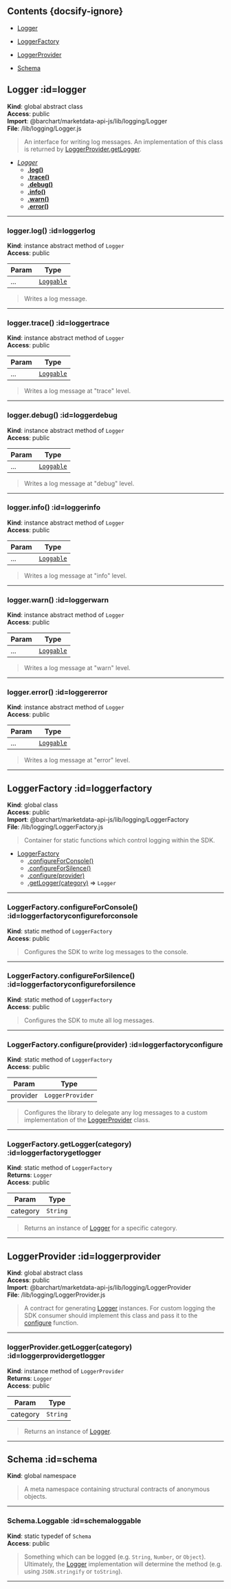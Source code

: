 ## Contents {docsify-ignore}

* [Logger](#Logger) 

* [LoggerFactory](#LoggerFactory) 

* [LoggerProvider](#LoggerProvider) 

* [Schema](#Schema) 

## Logger :id=logger
**Kind**: global abstract class  
**Access**: public  
**Import**: @barchart/marketdata-api-js/lib/logging/Logger  
**File**: /lib/logging/Logger.js  
>An interface for writing log messages. An implementation of this
class is returned by [LoggerProvider.getLogger](LoggerProvider.getLogger).


* *[Logger](#Logger)*
    * **[.log()](#Loggerlog)**
    * **[.trace()](#Loggertrace)**
    * **[.debug()](#Loggerdebug)**
    * **[.info()](#Loggerinfo)**
    * **[.warn()](#Loggerwarn)**
    * **[.error()](#Loggererror)**


* * *

### logger.log() :id=loggerlog
**Kind**: instance abstract method of <code>Logger</code>  
**Access**: public  

| Param | Type |
| --- | --- |
| ... | [<code>Loggable</code>](#SchemaLoggable) | 

>Writes a log message.


* * *

### logger.trace() :id=loggertrace
**Kind**: instance abstract method of <code>Logger</code>  
**Access**: public  

| Param | Type |
| --- | --- |
| ... | [<code>Loggable</code>](#SchemaLoggable) | 

>Writes a log message at "trace" level.


* * *

### logger.debug() :id=loggerdebug
**Kind**: instance abstract method of <code>Logger</code>  
**Access**: public  

| Param | Type |
| --- | --- |
| ... | [<code>Loggable</code>](#SchemaLoggable) | 

>Writes a log message at "debug" level.


* * *

### logger.info() :id=loggerinfo
**Kind**: instance abstract method of <code>Logger</code>  
**Access**: public  

| Param | Type |
| --- | --- |
| ... | [<code>Loggable</code>](#SchemaLoggable) | 

>Writes a log message at "info" level.


* * *

### logger.warn() :id=loggerwarn
**Kind**: instance abstract method of <code>Logger</code>  
**Access**: public  

| Param | Type |
| --- | --- |
| ... | [<code>Loggable</code>](#SchemaLoggable) | 

>Writes a log message at "warn" level.


* * *

### logger.error() :id=loggererror
**Kind**: instance abstract method of <code>Logger</code>  
**Access**: public  

| Param | Type |
| --- | --- |
| ... | [<code>Loggable</code>](#SchemaLoggable) | 

>Writes a log message at "error" level.


* * *

## LoggerFactory :id=loggerfactory
**Kind**: global class  
**Access**: public  
**Import**: @barchart/marketdata-api-js/lib/logging/LoggerFactory  
**File**: /lib/logging/LoggerFactory.js  
>Container for static functions which control logging within the SDK.


* [LoggerFactory](#LoggerFactory)
    * [.configureForConsole()](#LoggerFactoryconfigureForConsole)
    * [.configureForSilence()](#LoggerFactoryconfigureForSilence)
    * [.configure(provider)](#LoggerFactoryconfigure)
    * [.getLogger(category)](#LoggerFactorygetLogger) ⇒ <code>Logger</code>


* * *

### LoggerFactory.configureForConsole() :id=loggerfactoryconfigureforconsole
**Kind**: static method of <code>LoggerFactory</code>  
**Access**: public  
>Configures the SDK to write log messages to the console.


* * *

### LoggerFactory.configureForSilence() :id=loggerfactoryconfigureforsilence
**Kind**: static method of <code>LoggerFactory</code>  
**Access**: public  
>Configures the SDK to mute all log messages.


* * *

### LoggerFactory.configure(provider) :id=loggerfactoryconfigure
**Kind**: static method of <code>LoggerFactory</code>  
**Access**: public  

| Param | Type |
| --- | --- |
| provider | <code>LoggerProvider</code> | 

>Configures the library to delegate any log messages to a custom
implementation of the [LoggerProvider](/content/sdk/lib-logging?id=loggerprovider) class.


* * *

### LoggerFactory.getLogger(category) :id=loggerfactorygetlogger
**Kind**: static method of <code>LoggerFactory</code>  
**Returns**: <code>Logger</code>  
**Access**: public  

| Param | Type |
| --- | --- |
| category | <code>String</code> | 

>Returns an instance of [Logger](/content/sdk/lib-logging?id=logger) for a specific category.


* * *

## LoggerProvider :id=loggerprovider
**Kind**: global abstract class  
**Access**: public  
**Import**: @barchart/marketdata-api-js/lib/logging/LoggerProvider  
**File**: /lib/logging/LoggerProvider.js  
>A contract for generating [Logger](/content/sdk/lib-logging?id=logger) instances. For custom logging
the SDK consumer should implement this class and pass it to the
[configure](#LoggerFactoryconfigure) function.


* * *

### loggerProvider.getLogger(category) :id=loggerprovidergetlogger
**Kind**: instance method of <code>LoggerProvider</code>  
**Returns**: <code>Logger</code>  
**Access**: public  

| Param | Type |
| --- | --- |
| category | <code>String</code> | 

>Returns an instance of [Logger](/content/sdk/lib-logging?id=logger).


* * *

## Schema :id=schema
**Kind**: global namespace  
>A meta namespace containing structural contracts of anonymous objects.


* * *

### Schema.Loggable :id=schemaloggable
**Kind**: static typedef of <code>Schema</code>  
**Access**: public  
>Something which can be logged (e.g. ```String```, ```Number```, or ```Object```). Ultimately,
the [Logger](/content/sdk/lib-logging?id=logger) implementation will determine the method (e.g. using ```JSON.stringify``` or
```toString```).


* * *

